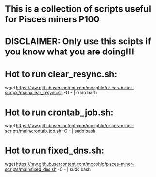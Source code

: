 # This is a collection of scripts useful for Pisces miners P100

# DISCLAIMER: Only use this scipts if you know what you are doing!!!


# Hot to run clear_resync.sh:

wget https://raw.githubusercontent.com/moophlo/pisces-miner-scripts/main/clear_resync.sh -O - | sudo bash


# Hot to run crontab_job.sh:

wget https://raw.githubusercontent.com/moophlo/pisces-miner-scripts/main/crontab_job.sh -O - | sudo bash


# Hot to run fixed_dns.sh:

wget https://raw.githubusercontent.com/moophlo/pisces-miner-scripts/main/fixed_dns.sh -O - | sudo bash


